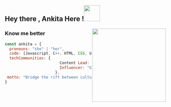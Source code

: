 <h2> Hey there , Ankita Here !<img src="https://media.giphy.com/media/mGcNjsfWAjY5AEZNw6/giphy.gif" width="50"></h2>

<img align='right' src="https://media.giphy.com/media/UHcOaIi6nuCwhoGRPz/giphy.gif" width="230">

###  Know me better  

```javascript
const ankita = {
  pronouns: "she" | "her",
  code: [Javascript, C++, HTML, CSS, UX/UI, Python, Java,Machine Learning],
  techCommunities: {
                        Content Lead: "Design&Code",
                        Influencer: "Google Crowdsource",
                      },
 motto: "Bridge the rift between culture and Technology!"
}
```
